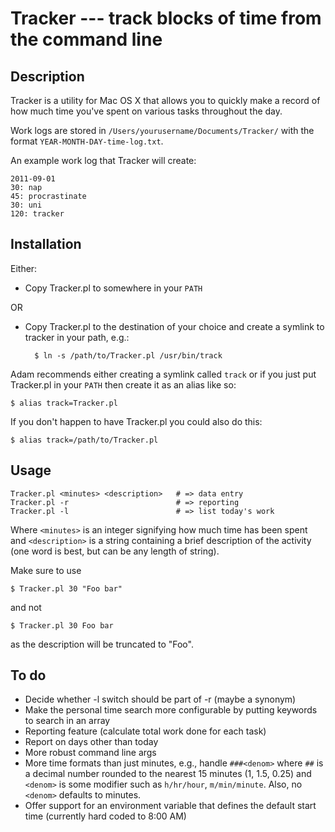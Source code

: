 # Tracker --- track blocks of time from the command line

## Description

Tracker is a utility for Mac OS X that allows you to quickly make a record of how much time you've spent on various tasks throughout the day.

Work logs are stored in `/Users/yourusername/Documents/Tracker/` with the format `YEAR-MONTH-DAY-time-log.txt`.

An example work log that Tracker will create:

    2011-09-01
    30: nap
    45: procrastinate
    30: uni
    120: tracker

## Installation

Either:

- Copy Tracker.pl to somewhere in your `PATH`

OR

- Copy Tracker.pl to the destination of your choice and create a symlink to tracker in your path, e.g.:

        $ ln -s /path/to/Tracker.pl /usr/bin/track

Adam recommends either creating a symlink called `track` or if you just put Tracker.pl in your `PATH` then create it as an alias like so:

    $ alias track=Tracker.pl

If you don't happen to have Tracker.pl you could also do this:

    $ alias track=/path/to/Tracker.pl

## Usage

    Tracker.pl <minutes> <description>   # => data entry
    Tracker.pl -r                        # => reporting
    Tracker.pl -l                        # => list today's work

Where `<minutes>` is an integer signifying how much time has been spent and `<description>` is a string containing a brief description of the activity (one word is best, but can be any length of string).

Make sure to use

    $ Tracker.pl 30 "Foo bar"
    
and not

    $ Tracker.pl 30 Foo bar

as the description will be truncated to "Foo".

## To do

- Decide whether -l switch should be part of -r (maybe a synonym)
- Make the personal time search more configurable by putting keywords to search in an array
- Reporting feature (calculate total work done for each task)
- Report on days other than today
- More robust command line args
- More time formats than just minutes, e.g., handle `###<denom>` where `##` is a decimal number rounded to the nearest 15 minutes (1, 1.5, 0.25) and `<denom>` is some modifier such as `h/hr/hour`, `m/min/minute`. Also, no `<denom>` defaults to minutes.
- Offer support for an environment variable that defines the default start time (currently hard coded to 8:00 AM)
